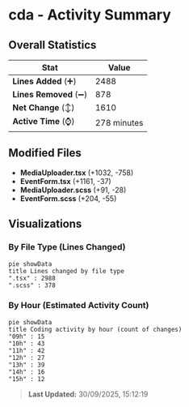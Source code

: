 # cda - Activity Summary 

## Overall Statistics

| Stat                   | Value                                                             |
| ---------------------- | ----------------------------------------------------------------- |
| **Lines Added** (➕)   | 2488                                          |
| **Lines Removed** (➖) | 878                                        |
| **Net Change** (↕)    | 1610                |
| **Active Time** (⌚)   | 278 minutes |


## Modified Files
- **MediaUploader.tsx** (+1032, -758)
- **EventForm.tsx** (+1161, -37)
- **MediaUploader.scss** (+91, -28)
- **EventForm.scss** (+204, -55)

## Visualizations

### By File Type (Lines Changed)

```mermaid
pie showData
title Lines changed by file type
".tsx" : 2988
".scss" : 378
```

### By Hour (Estimated Activity Count)

```mermaid
pie showData
title Coding activity by hour (count of changes)
"09h" : 15
"10h" : 43
"11h" : 42
"12h" : 27
"13h" : 39
"14h" : 16
"15h" : 12
```


> **Last Updated:** 30/09/2025, 15:12:19